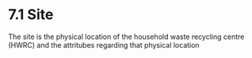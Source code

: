 7.1 Site
=======
The site is the physical location of the household waste recycling centre (HWRC) and the attritubes regarding that physical location
